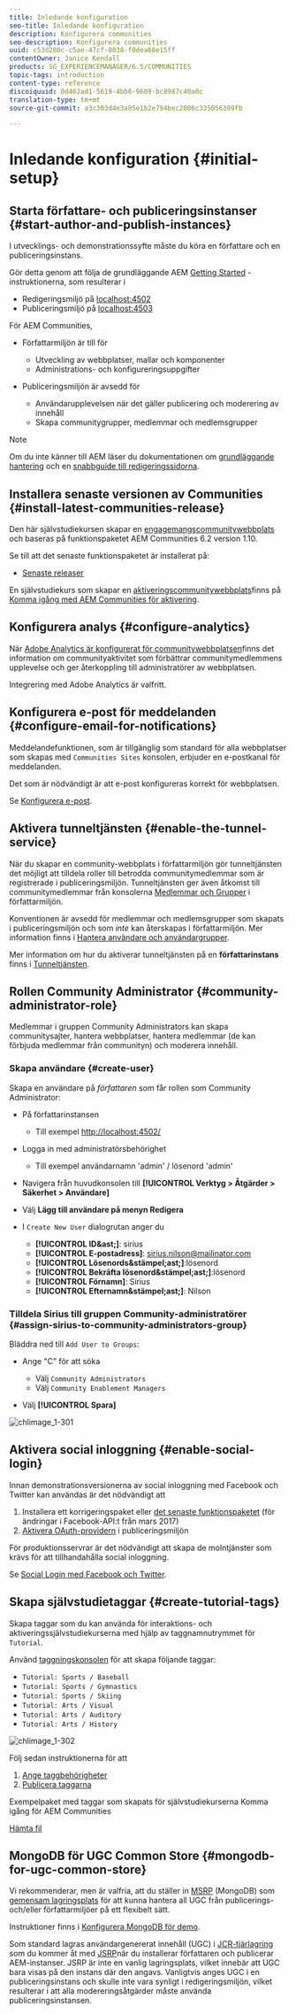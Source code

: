```yaml
---
title: Inledande konfiguration
seo-title: Inledande konfiguration
description: Konfigurera communities
seo-description: Konfigurera communities
uuid: c53d280c-c5ae-47cf-8038-f0dea68e15ff
contentOwner: Janice Kendall
products: SG_EXPERIENCEMANAGER/6.5/COMMUNITIES
topic-tags: introduction
content-type: reference
discoiquuid: 0d462ad1-5619-4bb6-9609-bc8987c40a0c
translation-type: tm+mt
source-git-commit: a3c303d4e3a85e1b2e794bec2006c335056309fb

---
```



# Inledande konfiguration {#initial-setup}

## Starta författare- och publiceringsinstanser {#start-author-and-publish-instances}

I utvecklings- och demonstrationssyfte måste du köra en författare och en publiceringsinstans.

Gör detta genom att följa de grundläggande AEM [Getting Started](../../help/sites-deploying/deploy.md#getting-started) -instruktionerna, som resulterar i

* Redigeringsmiljö på [localhost:4502](http://localhost:4502/)
* Publiceringsmiljö på [localhost:4503](http://localhost:4503/)

För AEM Communities,

* Författarmiljön är till för

   * Utveckling av webbplatser, mallar och komponenter
   * Administrations- och konfigureringsuppgifter

* Publiceringsmiljön är avsedd för

   * Användarupplevelsen när det gäller publicering och moderering av innehåll
   * Skapa communitygrupper, medlemmar och medlemsgrupper

>[!NOTE]
>
>Om du inte känner till AEM läser du dokumentationen om [grundläggande hantering](../../help/sites-authoring/basic-handling.md) och en [snabbguide till redigeringssidorna](../../help/sites-authoring/qg-page-authoring.md).

## Installera senaste versionen av Communities {#install-latest-communities-release}

Den här självstudiekursen skapar en [engagemangscommunitywebbplats](overview.md#engagement-community) och baseras på funktionspaketet AEM Communities 6.2 version 1.10.

Se till att det senaste funktionspaketet är installerat på:

* [Senaste releaser](deploy-communities.md#latest-releases)

En självstudiekurs som skapar en [aktiveringscommunitywebbplats](overview.md#enablement-community)finns på [Komma igång med AEM Communities för aktivering](getting-started-enablement.md).

## Konfigurera analys {#configure-analytics}

När [Adobe Analytics är konfigurerat för communitywebbplatsen](analytics.md)finns det information om communityaktivitet som förbättrar communitymedlemmens upplevelse och ger återkoppling till administratörer av webbplatsen.

Integrering med Adobe Analytics är valfritt.

## Konfigurera e-post för meddelanden {#configure-email-for-notifications}

Meddelandefunktionen, som är tillgänglig som standard för alla webbplatser som skapas med `Communities Sites` konsolen, erbjuder en e-postkanal för meddelanden.

Det som är nödvändigt är att e-post konfigureras korrekt för webbplatsen.

Se [Konfigurera e-post](email.md).

## Aktivera tunneltjänsten {#enable-the-tunnel-service}

När du skapar en community-webbplats i författarmiljön gör tunneltjänsten det möjligt att tilldela roller till betrodda communitymedlemmar som är registrerade i publiceringsmiljön. Tunneltjänsten ger även åtkomst till communitymedlemmar från konsolerna [Medlemmar och Grupper](members.md) i författarmiljön.

Konventionen är avsedd för medlemmar och medlemsgrupper som skapats i publiceringsmiljön och som *inte* kan återskapas i författarmiljön. Mer information finns i [Hantera användare och användargrupper](users.md).

Mer information om hur du aktiverar tunneltjänsten på en **författarinstans** finns i [Tunneltjänsten](deploy-communities.md#tunnel-service-on-author).

## Rollen Community Administrator {#community-administrator-role}

Medlemmar i gruppen Community Administrators kan skapa communitysajter, hantera webbplatser, hantera medlemmar (de kan förbjuda medlemmar från communityn) och moderera innehåll.

### Skapa användare {#create-user}

Skapa en användare på *författaren* som får rollen som Community Administrator:

* På författarinstansen

   * Till exempel [http://localhost:4502/](http://localhost:4503/)

* Logga in med administratörsbehörighet

   * Till exempel användarnamn &#39;admin&#39; / lösenord &#39;admin&#39;

* Navigera från huvudkonsolen till **[!UICONTROL Verktyg > Åtgärder > Säkerhet > Användare]**
* Välj **Lägg till användare på menyn **Redigera****

* I `Create New User` dialogrutan anger du

   * **[!UICONTROL ID&amp;ast;]**: sirius
   * **[!UICONTROL E-postadress]**: sirius.nilson@mailinator.com
   * **[!UICONTROL Lösenords&amp;stämpel;ast;]**:lösenord
   * **[!UICONTROL Bekräfta lösenord&amp;stämpel;ast;]**:lösenord
   * **[!UICONTROL Förnamn]**: Sirius
   * **[!UICONTROL Efternamn&amp;stämpel;ast;]**: Nilson

### Tilldela Sirius till gruppen Community-administratörer {#assign-sirius-to-community-administrators-group}

Bläddra ned till `Add User to Groups`:

* Ange &quot;C&quot; för att söka

   * Välj `Community Administrators`
   * Välj `Community Enablement Managers`

* Välj **[!UICONTROL Spara]**

![chlimage_1-301](assets/chlimage_1-301.png)

## Aktivera social inloggning {#enable-social-login}

Innan demonstrationsversionerna av social inloggning med Facebook och Twitter kan användas är det nödvändigt att

1. Installera ett korrigeringspaket eller [det senaste funktionspaketet](deploy-communities.md#latestfeaturepack) (för ändringar i Facebook-API:t från mars 2017)
1. [Aktivera OAuth-providern](social-login.md#adobe-granite-oauth-authentication-handler) i publiceringsmiljön

För produktionsservrar är det nödvändigt att skapa de molntjänster som krävs för att tillhandahålla social inloggning.

Se [Social Login med Facebook och Twitter](social-login.md).

## Skapa självstudietaggar {#create-tutorial-tags}

Skapa taggar som du kan använda för interaktions- och aktiveringssjälvstudiekurserna med hjälp av taggnamnutrymmet för `Tutorial`.

Använd [taggningskonsolen](../../help/sites-administering/tags.md#tagging-console) för att skapa följande taggar:

* `Tutorial: Sports / Baseball`
* `Tutorial: Sports / Gymnastics`
* `Tutorial: Sports / Skiing`
* `Tutorial: Arts / Visual`
* `Tutorial: Arts / Auditory`
* `Tutorial: Arts / History`

![chlimage_1-302](assets/chlimage_1-302.png)

Följ sedan instruktionerna för att

1. [Ange taggbehörigheter](../../help/sites-administering/tags.md#setting-tag-permissions)
1. [Publicera taggarna](../../help/sites-administering/tags.md#publishing-tags)

Exempelpaket med taggar som skapats för självstudiekurserna Komma igång för AEM Communities

[Hämta fil](assets/tutorial_tags-v63.zip)

## MongoDB för UGC Common Store {#mongodb-for-ugc-common-store}

Vi rekommenderar, men är valfria, att du ställer in [MSRP](msrp.md) (MongoDB) som [gemensam lagringsplats](working-with-srp.md) för att kunna hantera all UGC från publicerings- och/eller författarmiljöer på ett flexibelt sätt.

Instruktioner finns i [Konfigurera MongoDB för demo](demo-mongo.md).

Som standard lagras användargenererat innehåll (UGC) i [JCR-tjärlagring](../../help/sites-deploying/platform.md) som du kommer åt med [JSRP](jsrp.md)när du installerar författaren och publicerar AEM-instanser. JSRP är inte en vanlig lagringsplats, vilket innebär att UGC bara visas på den instans där den angavs. Vanligtvis anges UGC i en publiceringsinstans och skulle inte vara synligt i redigeringsmiljön, vilket resulterar i att alla modereringsåtgärder måste använda publiceringsinstansen.